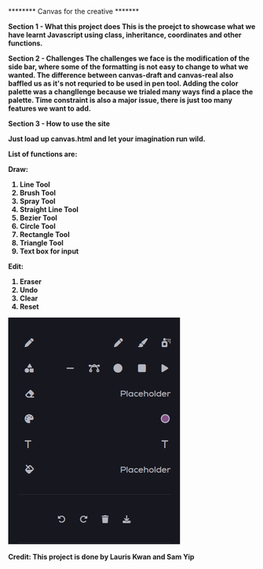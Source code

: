 ********   Canvas for the creative  *******

<b>Section 1 - What this project does<b>
This is the proejct to showcase what we have learnt Javascript using class, inheritance, coordinates and other functions.

Section 2 - Challenges
The challenges we face is the modification of the side bar, where some of the formatting is not easy to change to what we wanted.
The difference between canvas-draft and canvas-real also baffled us as it's not requried to be used in pen tool.
Adding the color palette was a changllenge because we trialed many ways find a place the palette.
Time constraint is also a major issue, there is just too many features we want to add. 

Section 3 - How to use the site

Just load up canvas.html and let your imagination run wild.

List of functions are:

Draw:
1. Line Tool
2. Brush Tool
3. Spray Tool
4. Straight Line Tool
5. Bezier Tool 
6. Circle Tool
7. Rectangle Tool
8. Triangle Tool
10. Text box for input

Edit:
1. Eraser
2. Undo
3. Clear
4. Reset 

![](readMe.jpg)


  
 Credit:
 This project is done by Lauris Kwan and Sam Yip


